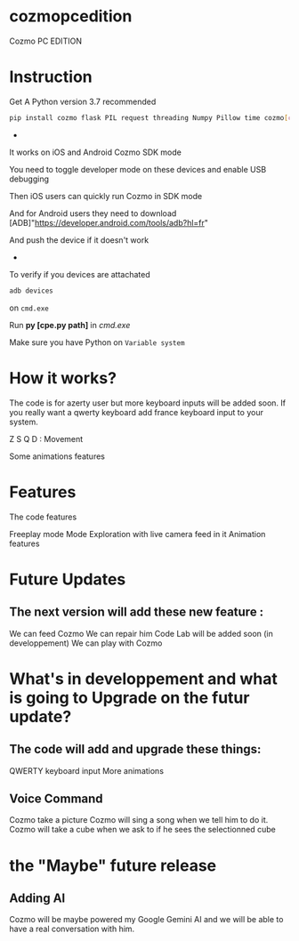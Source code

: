 # cozmopcedition
Cozmo PC EDITION

# Instruction

Get A Python version 3.7 recommended
```bash
pip install cozmo flask PIL request threading Numpy Pillow time cozmo[camera]
```

-

It works on iOS and Android Cozmo SDK mode

You need to toggle developer mode on these devices and enable USB debugging

Then iOS users can quickly run Cozmo in SDK mode

And for Android users they need to download [ADB]"https://developer.android.com/tools/adb?hl=fr"

And push the device if it doesn't work

-

To verify if you devices are attachated 
```bash
adb devices
```

on `cmd.exe`

Run __py [cpe.py path]__ in _cmd.exe_

Make sure you have Python on `Variable system`

# How it works?

The code is for azerty user but more keyboard inputs will be added soon. If you really want a qwerty keyboard add france keyboard input to your system.

Z S Q D : Movement

Some animations features

# Features

The code features

Freeplay mode
Mode Exploration with live camera feed in it
Animation features

# Future Updates

## The next version will add these new feature : 
We can feed Cozmo
We can repair him
Code Lab will be added soon (in developpement)
We can play with Cozmo

# What's in developpement and what is going to Upgrade on the futur update?

## The code will add and upgrade these things:

QWERTY keyboard input
More animations

## Voice Command

Cozmo take a picture
Cozmo will sing a song when we tell him to do it.
Cozmo will take a cube when we ask to if he sees the selectionned cube

# the "Maybe" future release

## Adding AI

Cozmo will be maybe powered my Google Gemini AI and we will be able to have a real conversation with him.
